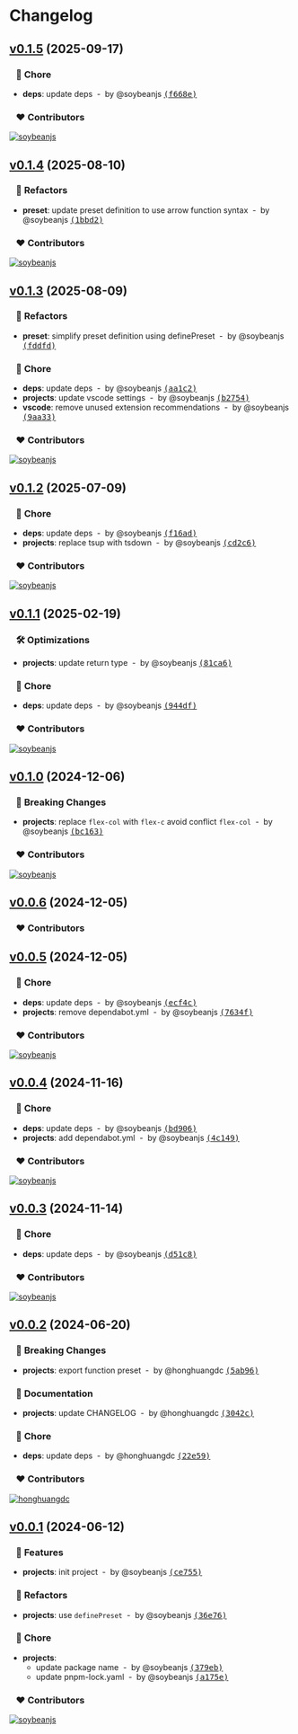 # Changelog

## [v0.1.5](https://github.com/soybeanjs/unocss-preset/compare/v0.1.4...v0.1.5) (2025-09-17)

### &nbsp;&nbsp;&nbsp;🏡 Chore

- **deps**: update deps &nbsp;-&nbsp; by @soybeanjs [<samp>(f668e)</samp>](https://github.com/soybeanjs/unocss-preset/commit/f668ebf)

### &nbsp;&nbsp;&nbsp;❤️ Contributors

[![soybeanjs](https://github.com/soybeanjs.png?size=48)](https://github.com/soybeanjs)&nbsp;&nbsp;

## [v0.1.4](https://github.com/soybeanjs/unocss-preset/compare/v0.1.3...v0.1.4) (2025-08-10)

### &nbsp;&nbsp;&nbsp;💅 Refactors

- **preset**: update preset definition to use arrow function syntax &nbsp;-&nbsp; by @soybeanjs [<samp>(1bbd2)</samp>](https://github.com/soybeanjs/unocss-preset/commit/1bbd298)

### &nbsp;&nbsp;&nbsp;❤️ Contributors

[![soybeanjs](https://github.com/soybeanjs.png?size=48)](https://github.com/soybeanjs)&nbsp;&nbsp;

## [v0.1.3](https://github.com/soybeanjs/unocss-preset/compare/v0.1.2...v0.1.3) (2025-08-09)

### &nbsp;&nbsp;&nbsp;💅 Refactors

- **preset**: simplify preset definition using definePreset &nbsp;-&nbsp; by @soybeanjs [<samp>(fddfd)</samp>](https://github.com/soybeanjs/unocss-preset/commit/fddfdf2)

### &nbsp;&nbsp;&nbsp;🏡 Chore

- **deps**: update deps &nbsp;-&nbsp; by @soybeanjs [<samp>(aa1c2)</samp>](https://github.com/soybeanjs/unocss-preset/commit/aa1c26f)
- **projects**: update vscode settings &nbsp;-&nbsp; by @soybeanjs [<samp>(b2754)</samp>](https://github.com/soybeanjs/unocss-preset/commit/b27544c)
- **vscode**: remove unused extension recommendations &nbsp;-&nbsp; by @soybeanjs [<samp>(9aa33)</samp>](https://github.com/soybeanjs/unocss-preset/commit/9aa3301)

### &nbsp;&nbsp;&nbsp;❤️ Contributors

[![soybeanjs](https://github.com/soybeanjs.png?size=48)](https://github.com/soybeanjs)&nbsp;&nbsp;

## [v0.1.2](https://github.com/soybeanjs/unocss-preset/compare/v0.1.1...v0.1.2) (2025-07-09)

### &nbsp;&nbsp;&nbsp;🏡 Chore

- **deps**: update deps &nbsp;-&nbsp; by @soybeanjs [<samp>(f16ad)</samp>](https://github.com/soybeanjs/unocss-preset/commit/f16ad83)
- **projects**: replace tsup with tsdown &nbsp;-&nbsp; by @soybeanjs [<samp>(cd2c6)</samp>](https://github.com/soybeanjs/unocss-preset/commit/cd2c6eb)

### &nbsp;&nbsp;&nbsp;❤️ Contributors

[![soybeanjs](https://github.com/soybeanjs.png?size=48)](https://github.com/soybeanjs)&nbsp;&nbsp;

## [v0.1.1](https://github.com/soybeanjs/unocss-preset/compare/v0.1.0...v0.1.1) (2025-02-19)

### &nbsp;&nbsp;&nbsp;🛠 Optimizations

- **projects**: update return type &nbsp;-&nbsp; by @soybeanjs [<samp>(81ca6)</samp>](https://github.com/soybeanjs/unocss-preset/commit/81ca666)

### &nbsp;&nbsp;&nbsp;🏡 Chore

- **deps**: update deps &nbsp;-&nbsp; by @soybeanjs [<samp>(944df)</samp>](https://github.com/soybeanjs/unocss-preset/commit/944df64)

### &nbsp;&nbsp;&nbsp;❤️ Contributors

[![soybeanjs](https://github.com/soybeanjs.png?size=48)](https://github.com/soybeanjs)&nbsp;&nbsp;

## [v0.1.0](https://github.com/soybeanjs/unocss-preset/compare/v0.0.6...v0.1.0) (2024-12-06)

### &nbsp;&nbsp;&nbsp;🚨 Breaking Changes

- **projects**: replace `flex-col` with `flex-c` avoid conflict `flex-col` &nbsp;-&nbsp; by @soybeanjs [<samp>(bc163)</samp>](https://github.com/soybeanjs/unocss-preset/commit/bc16316)

### &nbsp;&nbsp;&nbsp;❤️ Contributors

[![soybeanjs](https://github.com/soybeanjs.png?size=48)](https://github.com/soybeanjs)&nbsp;&nbsp;

## [v0.0.6](https://github.com/soybeanjs/unocss-preset/compare/v0.0.5...v0.0.6) (2024-12-05)

### &nbsp;&nbsp;&nbsp;❤️ Contributors

## [v0.0.5](https://github.com/soybeanjs/unocss-preset/compare/v0.0.4...v0.0.5) (2024-12-05)

### &nbsp;&nbsp;&nbsp;🏡 Chore

- **deps**: update deps &nbsp;-&nbsp; by @soybeanjs [<samp>(ecf4c)</samp>](https://github.com/soybeanjs/unocss-preset/commit/ecf4c75)
- **projects**: remove dependabot.yml &nbsp;-&nbsp; by @soybeanjs [<samp>(7634f)</samp>](https://github.com/soybeanjs/unocss-preset/commit/7634fcc)

### &nbsp;&nbsp;&nbsp;❤️ Contributors

[![soybeanjs](https://github.com/soybeanjs.png?size=48)](https://github.com/soybeanjs)&nbsp;&nbsp;

## [v0.0.4](https://github.com/soybeanjs/unocss-preset/compare/v0.0.3...v0.0.4) (2024-11-16)

### &nbsp;&nbsp;&nbsp;🏡 Chore

- **deps**: update deps &nbsp;-&nbsp; by @soybeanjs [<samp>(bd906)</samp>](https://github.com/soybeanjs/unocss-preset/commit/bd90634)
- **projects**: add dependabot.yml &nbsp;-&nbsp; by @soybeanjs [<samp>(4c149)</samp>](https://github.com/soybeanjs/unocss-preset/commit/4c149f1)

### &nbsp;&nbsp;&nbsp;❤️ Contributors

[![soybeanjs](https://github.com/soybeanjs.png?size=48)](https://github.com/soybeanjs)&nbsp;&nbsp;

## [v0.0.3](https://github.com/soybeanjs/unocss-preset/compare/v0.0.2...v0.0.3) (2024-11-14)

### &nbsp;&nbsp;&nbsp;🏡 Chore

- **deps**: update deps &nbsp;-&nbsp; by @soybeanjs [<samp>(d51c8)</samp>](https://github.com/soybeanjs/unocss-preset/commit/d51c84b)

### &nbsp;&nbsp;&nbsp;❤️ Contributors

[![soybeanjs](https://github.com/soybeanjs.png?size=48)](https://github.com/soybeanjs)&nbsp;&nbsp;

## [v0.0.2](https://github.com/soybeanjs/unocss-preset/compare/v0.0.1...v0.0.2) (2024-06-20)

### &nbsp;&nbsp;&nbsp;🚨 Breaking Changes

- **projects**: export function preset &nbsp;-&nbsp; by @honghuangdc [<samp>(5ab96)</samp>](https://github.com/soybeanjs/unocss-preset/commit/5ab966c)

### &nbsp;&nbsp;&nbsp;📖 Documentation

- **projects**: update CHANGELOG &nbsp;-&nbsp; by @honghuangdc [<samp>(3042c)</samp>](https://github.com/soybeanjs/unocss-preset/commit/3042cb2)

### &nbsp;&nbsp;&nbsp;🏡 Chore

- **deps**: update deps &nbsp;-&nbsp; by @honghuangdc [<samp>(22e59)</samp>](https://github.com/soybeanjs/unocss-preset/commit/22e590a)

### &nbsp;&nbsp;&nbsp;❤️ Contributors

[![honghuangdc](https://github.com/honghuangdc.png?size=48)](https://github.com/honghuangdc)&nbsp;&nbsp;

## [v0.0.1](https://github.com/soybeanjs/unocss-preset/compare/undefined...v0.0.1) (2024-06-12)

### &nbsp;&nbsp;&nbsp;🚀 Features

- **projects**: init project &nbsp;-&nbsp; by @soybeanjs [<samp>(ce755)</samp>](https://github.com/soybeanjs/unocss-preset/commit/ce755ee)

### &nbsp;&nbsp;&nbsp;💅 Refactors

- **projects**: use `definePreset` &nbsp;-&nbsp; by @soybeanjs [<samp>(36e76)</samp>](https://github.com/soybeanjs/unocss-preset/commit/36e762e)

### &nbsp;&nbsp;&nbsp;🏡 Chore

- **projects**:
  - update package name &nbsp;-&nbsp; by @soybeanjs [<samp>(379eb)</samp>](https://github.com/soybeanjs/unocss-preset/commit/379eb74)
  - update pnpm-lock.yaml &nbsp;-&nbsp; by @soybeanjs [<samp>(a175e)</samp>](https://github.com/soybeanjs/unocss-preset/commit/a175e46)

### &nbsp;&nbsp;&nbsp;❤️ Contributors

[![soybeanjs](https://github.com/soybeanjs.png?size=48)](https://github.com/soybeanjs)&nbsp;&nbsp;

